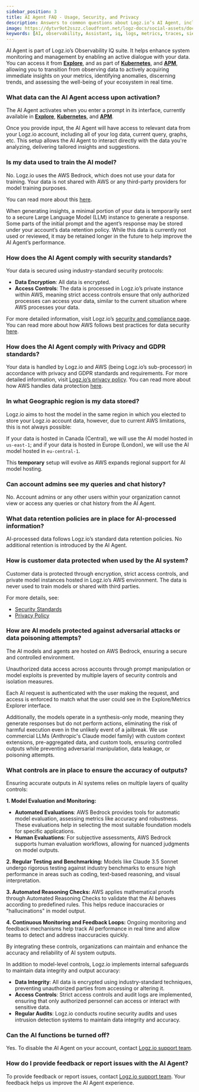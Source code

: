 ```yaml
---
sidebar_position: 3
title: AI Agent FAQ - Usage, Security, and Privacy 
description: Answers to common questions about Logz.io’s AI Agent, including usage, security, data access, and privacy.
image: https://dytvr9ot2sszz.cloudfront.net/logz-docs/social-assets/docs-social.jpg
keywords: [AI, observability, Assistant, iq, logs, metrics, traces, siem, insights, analysis, services, logz.io]
---
```


AI Agent is part of Logz.io’s Observability IQ suite. It helps enhance system monitoring and management by enabling an active dialogue with your data. You can access it from [**Explore**](https://app.logz.io/360/explore), and as part of [**Kubernetes**](https://app.logz.io/360/k8s360), and [**APM**](https://app.logz.io/360/apm/services), allowing you to transition from observing data to actively acquiring immediate insights on your metrics, identifying anomalies, discerning trends, and assessing the well-being of your ecosystem in real time.

### What data can the AI Agent access upon activation?​

The AI Agent activates when you enter a prompt in its interface, currently available in [**Explore**](https://app.logz.io/360/explore), [**Kubernetes**](https://app.logz.io/360/k8s360), and [**APM**](https://app.logz.io/360/apm/services). 

Once you provide input, the AI Agent will have access to relevant data from your Logz.io account, including all of your log data, current query,  graphs, etc. This setup allows the AI Agent to interact directly with the data you're analyzing, delivering tailored insights and suggestions.

### Is my data used to train the AI model?

No. Logz.io uses the AWS Bedrock, which does not use your data for training. Your data is not shared with AWS or any third-party providers for model training purposes.

You can read more about this [here](https://aws.amazon.com/bedrock/faqs/#product-faqs#bedrock-faqs#security-and-privacy).

When generating insights, a minimal portion of your data is temporarily sent to a secure Large Language Model (LLM) instance to generate a response. Some parts of the initial prompt and the agent’s response may be stored under your account’s data retention policy. While this data is currently not used or reviewed, it may be retained longer in the future to help improve the AI Agent’s performance.

### How does the AI Agent comply with security standards?

Your data is secured using industry-standard security protocols: 
* **Data Encryption**: All data is encrypted.
* **Access Controls**: The data is processed in Logz.io’s private instance within AWS, meaning strict access controls ensure that only authorized processes can access your data, similar to the current situation where AWS processes your data. 

For more detailed information, visit Logz.io’s [security and compliance page](https://logz.io/platform/features/soc-2-compliance/). You can read more about how AWS follows best practices for data security [here](https://aws.amazon.com/bedrock/faqs/#product-faqs#bedrock-faqs#general:~:text=Why%20should%20I%20use%20Amazon%20Bedrock%3F).

### How does the AI Agent comply with Privacy and GDPR standards?​​

Your data is handled by Logz.io and AWS (being Logz.io’s sub-processor) in accordance with privacy and GDPR standards and requirements. For more detailed information, visit [Logz.io’s privacy policy](https://logz.io/about-us/privacy-policy/). You can read more about how AWS handles data protection [here](https://aws.amazon.com/bedrock/faqs/#product-faqs#bedrock-faqs#general:~:text=Why%20should%20I%20use%20Amazon%20Bedrock%3F).

### In what Geographic region is my data stored?

Logz.io aims to host the model in the same region in which you elected to store  your Logz.io account data, however, due to current AWS limitations, this is not always possible:

If your data is hosted in Canada (Central), we will use the AI model hosted in `us-east-1`; and if your data is hosted in Europe (London), we will use the AI model hosted in `eu-central-1`. 

This **temporary** setup will evolve as AWS expands regional support for AI model hosting.

### Can account admins see my queries and chat history?​

No. Account admins or any other users within your organization cannot view or access any queries or chat history from the AI Agent.

### What data retention policies are in place for AI-processed information?

AI-processed data follows Logz.io’s standard data retention policies. No additional retention is introduced by the AI Agent.

### How is customer data protected when used by the AI system?

Customer data is protected through encryption, strict access controls, and private model instances hosted in Logz.io’s AWS environment. The data is never used to train models or shared with third parties.

For more details, see:
* [Security Standards](https://logz.io/platform/features/soc-2-compliance/)
* [Privacy Policy](https://logz.io/about-us/privacy-policy/)


### How are AI models protected against adversarial attacks or data poisoning attempts?

The AI models and agents are hosted on AWS Bedrock, ensuring a secure and controlled environment. 

Unauthorized data access across accounts through prompt manipulation or model exploits is prevented by multiple layers of security controls and isolation measures.

Each AI request is authenticated with the user making the request, and access is enforced to match what the user could see in the Explore/Metrics Explorer interface. 

Additionally, the models operate in a synthesis-only mode, meaning they generate responses but do not perform actions, eliminating the risk of harmful execution even in the unlikely event of a jailbreak. We use commercial LLMs (Anthropic's Claude model family) with custom context extensions, pre-aggregated data, and custom tools, ensuring controlled outputs while preventing adversarial manipulation, data leakage, or poisoning attempts.

### What controls are in place to ensure the accuracy of outputs?

Ensuring accurate outputs in AI systems relies on multiple layers of quality controls:

**1. Model Evaluation and Monitoring:**
* **Automated Evaluations**: AWS Bedrock provides tools for automatic model evaluation, assessing metrics like accuracy and robustness. These evaluations help in selecting the most suitable foundation models for specific applications.
* **Human Evaluations**: For subjective assessments, AWS Bedrock supports human evaluation workflows, allowing for nuanced judgments on model outputs.

**2. Regular Testing and Benchmarking:**
Models like Claude 3.5 Sonnet undergo rigorous testing against industry benchmarks to ensure high performance in areas such as coding, text-based reasoning, and visual interpretation.

**3. Automated Reasoning Checks:**
​​AWS applies mathematical proofs through Automated Reasoning Checks to validate that the AI behaves according to predefined rules. This helps reduce inaccuracies or "hallucinations" in model output.

**4. Continuous Monitoring and Feedback Loops:**
Ongoing monitoring and feedback mechanisms help track AI performance in real time and allow teams to detect and address inaccuracies quickly.

By integrating these controls, organizations can maintain and enhance the accuracy and reliability of AI system outputs.

In addition to model-level controls, Logz.io implements internal safeguards to maintain data integrity and output accuracy:
* **Data Integrity**: All data is encrypted using industry-standard techniques, preventing unauthorized parties from accessing or altering it.
* **Access Controls**: Strict access controls and audit logs are implemented, ensuring that only authorized personnel can access or interact with sensitive data.
* **Regular Audits**: Logz.io conducts routine security audits and uses intrusion detection systems to maintain data integrity and accuracy.

### Can the AI functions be turned off?

Yes. To disable the AI Agent on your account, contact [Logz.io support team](mailto:help@logz.io). 

### How do I provide feedback or report issues with the AI Agent?​

To provide feedback or report issues, contact [Logz.io support team](mailto:help@logz.io). Your feedback helps us improve the AI Agent experience.

